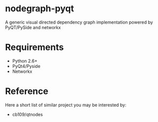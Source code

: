 # nodegraph-pyqt
A generic visual directed dependency graph implementation powered by PyQT/PySide and networkx

# Requirements

* Python 2.6+
* PyQt4/Pyside
* Networkx

# Reference

Here a short list of similar project you may be interested by:
* cb109/qtnodes
